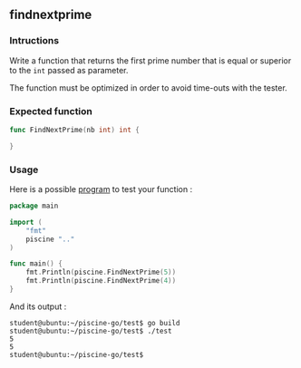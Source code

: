 ## findnextprime

### Intructions

Write a function that returns the first prime number that is equal or superior to the `int` passed as parameter.

The function must be optimized in order to avoid time-outs with the tester.

### Expected function

```go
func FindNextPrime(nb int) int {

}
```

### Usage

Here is a possible [program](TODO-LINK) to test your function :

```go
package main

import (
	"fmt"
	piscine ".."
)

func main() {
	fmt.Println(piscine.FindNextPrime(5))
	fmt.Println(piscine.FindNextPrime(4))
}
```

And its output :

```console
student@ubuntu:~/piscine-go/test$ go build
student@ubuntu:~/piscine-go/test$ ./test
5
5
student@ubuntu:~/piscine-go/test$
```

